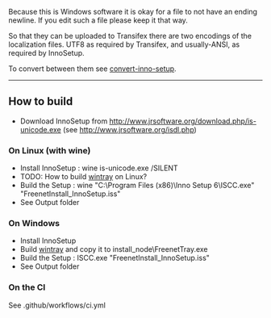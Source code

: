 ﻿Because this is Windows software it is okay for a file to not have an ending newline.
If you edit such a file please keep it that way.

So that they can be uploaded to Transifex there are two encodings of the
localization files. UTF8 as required by Transifex, and usually-ANSI, as required
by InnoSetup.

To convert between them see
[convert-inno-setup](https://github.com/freenet/scripts/blob/master/convert-inno-setup).

------

## How to build

* Download InnoSetup from http://www.jrsoftware.org/download.php/is-unicode.exe (see http://www.jrsoftware.org/isdl.php)


### On Linux (with wine)

* Install InnoSetup : wine is-unicode.exe /SILENT
* TODO: How to build [wintray](https://github.com/freenet/wintray) on Linux?
* Build the Setup :  wine "C:\Program Files (x86)\Inno Setup 6\ISCC.exe" "FreenetInstall_InnoSetup.iss"
* See Output folder


### On Windows

* Install InnoSetup
* Build [wintray](https://github.com/freenet/wintray) and copy it to install_node\FreenetTray.exe
* Build the Setup : ISCC.exe "FreenetInstall_InnoSetup.iss"
* See Output folder


### On the CI

See .github/workflows/ci.yml
